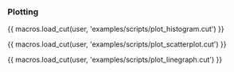 ### Plotting

{{ macros.load_cut(user, 'examples/scripts/plot_histogram.cut') }}

{{ macros.load_cut(user, 'examples/scripts/plot_scatterplot.cut') }}

{{ macros.load_cut(user, 'examples/scripts/plot_linegraph.cut') }}
